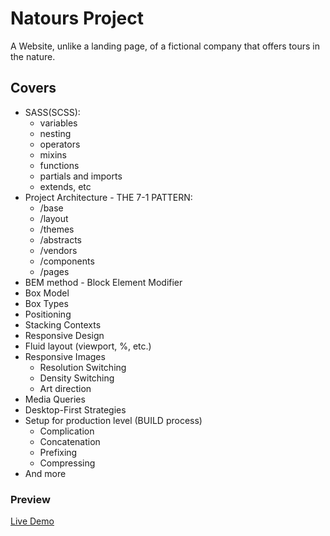 # Natours Project

A Website, unlike a landing page, of a fictional company that offers tours in the nature.

## Covers

- SASS(SCSS):
  - variables
  - nesting
  - operators
  - mixins
  - functions
  - partials and imports
  - extends, etc
- Project Architecture - THE 7-1 PATTERN:
  - /base
  - /layout
  - /themes
  - /abstracts
  - /vendors
  - /components
  - /pages
- BEM method - Block Element Modifier
- Box Model
- Box Types
- Positioning
- Stacking Contexts
- Responsive Design
- Fluid layout (viewport, %, etc.)
- Responsive Images
  - Resolution Switching
  - Density Switching
  - Art direction
- Media Queries
- Desktop-First Strategies
- Setup for production level (BUILD process)
  - Complication
  - Concatenation
  - Prefixing
  - Compressing
- And more

### Preview

[Live Demo](https://rohan-shakya.github.io/advanced-css-and-sass/project-1/index.html)
